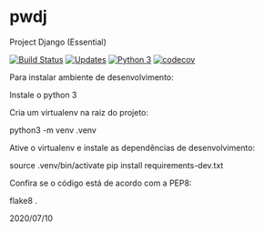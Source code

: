 # pwdj
Project Django (Essential)

[![Build Status](https://travis-ci.org/Al1rios/pwdj.svg?branch=master)](https://travis-ci.org/Al1rios/pwdj)
[![Updates](https://pyup.io/repos/github/Al1rios/pwdj/shield.svg)](https://pyup.io/repos/github/Al1rios/pwdj/)
[![Python 3](https://pyup.io/repos/github/Al1rios/pwdj/python-3-shield.svg)](https://pyup.io/repos/github/Al1rios/pwdj/)
[![codecov](https://codecov.io/gh/Al1rios/pwdj/branch/master/graph/badge.svg)](https://codecov.io/gh/Al1rios/pwdj)

Para instalar ambiente de desenvolvimento:

Instale o python 3

Cria um virtualenv na raiz do projeto:

python3 -m venv .venv

Ative o virtualenv e instale as dependências de desenvolvimento:

source .venv/bin/activate
pip install requirements-dev.txt

Confira se o código está de acordo com a PEP8:

flake8 .

2020/07/10
